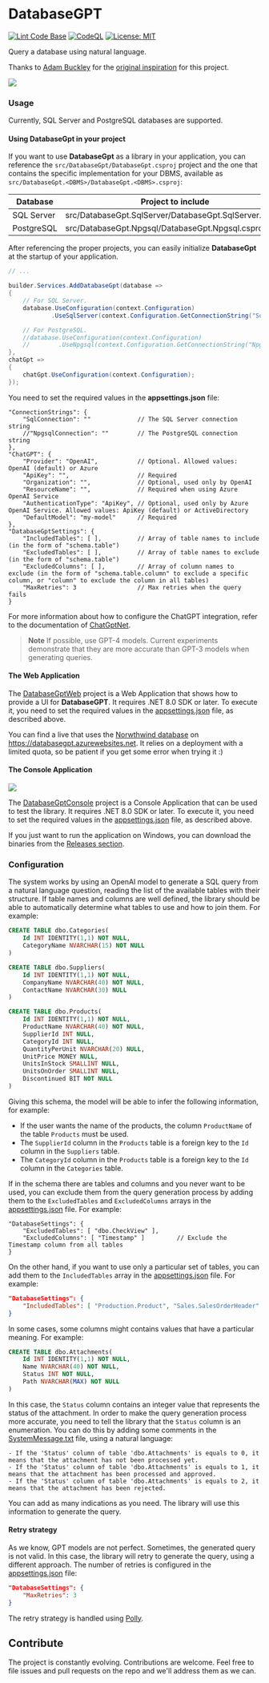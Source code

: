 # DatabaseGPT

[![Lint Code Base](https://github.com/marcominerva/DatabaseGPT/actions/workflows/linter.yml/badge.svg)](https://github.com/marcominerva/DatabaseGPT/actions/workflows/linter.yml)
[![CodeQL](https://github.com/marcominerva/DatabaseGPT/actions/workflows/github-code-scanning/codeql/badge.svg)](https://github.com/marcominerva/DatabaseGPT/actions/workflows/github-code-scanning/codeql)
[![License: MIT](https://img.shields.io/badge/License-MIT-yellow.svg)](https://github.com/marcominerva/TinyHelpers/blob/master/LICENSE)

Query a database using natural language.

Thanks to [Adam Buckley](https://github.com/happyadam73/tsql-chatgpt) for the [original inspiration](https://www.linkedin.com/pulse/query-your-data-azure-sql-using-natural-language-chatgpt-adam-buckley/) for this project.

![](https://raw.githubusercontent.com/marcominerva/DatabaseGPT/master/assets/DatabaseGptWeb.gif)

### Usage

Currently, SQL Server and PostgreSQL databases are supported.

#### Using DatabaseGpt in your project

If you want to use **DatabaseGpt** as a library in your application, you can reference the `src/DatabaseGpt/DatabaseGpt.csproj` project and the one that contains the specific implementation for your DBMS, available as `src/DatabaseGpt.<DBMS>/DatabaseGpt.<DBMS>.csproj`:

Database|Project to include
-|-
SQL Server|src/DatabaseGpt.SqlServer/DatabaseGpt.SqlServer.csproj
PostgreSQL|src/DatabaseGpt.Npgsql/DatabaseGpt.Npgsql.csproj

After referencing the proper projects, you can easily initialize **DatabaseGpt** at the startup of your application.

```csharp
// ...

builder.Services.AddDatabaseGpt(database =>
{
    // For SQL Server.
    database.UseConfiguration(context.Configuration)
            .UseSqlServer(context.Configuration.GetConnectionString("SqlConnection"));

    // For PostgreSQL.
    //database.UseConfiguration(context.Configuration)
    //        .UseNpgsql(context.Configuration.GetConnectionString("NpgsqlConnection"));
},
chatGpt =>
{
    chatGpt.UseConfiguration(context.Configuration);
});
```

You need to set the required values in the **appsettings.json** file:

```
"ConnectionStrings": {
    "SqlConnection": ""             // The SQL Server connection string    
    //"NpgsqlConnection": ""        // The PostgreSQL connection string
},
"ChatGPT": {
    "Provider": "OpenAI",           // Optional. Allowed values: OpenAI (default) or Azure
    "ApiKey": "",                   // Required
    "Organization": "",             // Optional, used only by OpenAI
    "ResourceName": "",             // Required when using Azure OpenAI Service
    "AuthenticationType": "ApiKey", // Optional, used only by Azure OpenAI Service. Allowed values: ApiKey (default) or ActiveDirectory
    "DefaultModel": "my-model"      // Required  
},
"DatabaseGptSettings": {
    "IncludedTables": [ ],          // Array of table names to include (in the form of "schema.table")
    "ExcludedTables": [ ],          // Array of table names to exclude (in the form of "schema.table")
    "ExcludedColumns": [ ],         // Array of column names to exclude (in the form of "schema.table.column" to exclude a specific column, or "column" to exclude the column in all tables)
    "MaxRetries": 3                 // Max retries when the query fails
}
```

For more information about how to configure the ChatGPT integration, refer to the documentation of [ChatGptNet](https://github.com/marcominerva/ChatGptNet).

> **Note**
If possible, use GPT-4 models. Current experiments demonstrate that they are more accurate than GPT-3 models when generating queries.

#### The Web Application

The [DatabaseGptWeb](https://github.com/marcominerva/DatabaseGPT/tree/master/samples/DatabaseGpt.Web) project is a Web Application that shows how to provide a UI for **DatabaseGPT**. It requires .NET 8.0 SDK or later. To execute it, you need to set the required values in the [appsettings.json](https://github.com/marcominerva/DatabaseGPT/blob/master/samples/DatabaseGpt.Web/appsettings.json) file, as described above.

You can find a live that uses the [Norwthwind database](https://learn.microsoft.com/dotnet/framework/data/adonet/sql/linq/downloading-sample-databases) on https://databasegpt.azurewebsites.net. It relies on a deployment with a limited quota, so be patient if you get some error when trying it :)

#### The Console Application

![](https://raw.githubusercontent.com/marcominerva/DatabaseGPT/master/assets/DatabaseGptConsole.gif)

The [DatabaseGptConsole](https://github.com/marcominerva/DatabaseGPT/tree/master/samples/DatabaseGptConsole) project is a Console Application that can be used to test the library. It requires .NET 8.0 SDK or later. To execute it, you need to set the required values in the [appsettings.json](https://github.com/marcominerva/DatabaseGPT/blob/master/samples/DatabaseGptConsole/appsettings.json) file, as described above.

If you just want to run the application on Windows, you can download the binaries from the [Releases section](https://github.com/marcominerva/DatabaseGPT/releases).

### Configuration

The system works by using an OpenAI model to generate a SQL query from a natural language question, reading the list of the available tables with their structure. If table names and columns are well defined, the library should be able to automatically determine what tables to use and how to join them. For example:

```sql
CREATE TABLE dbo.Categories(
	Id INT IDENTITY(1,1) NOT NULL,
	CategoryName NVARCHAR(15) NOT NULL
)

CREATE TABLE dbo.Suppliers(
	Id INT IDENTITY(1,1) NOT NULL,
	CompanyName NVARCHAR(40) NOT NULL,
	ContactName NVARCHAR(30) NULL
)

CREATE TABLE dbo.Products(
	Id INT IDENTITY(1,1) NOT NULL,
	ProductName NVARCHAR(40) NOT NULL,
	SupplierId INT NULL,
	CategoryId INT NULL,
	QuantityPerUnit NVARCHAR(20) NULL,
	UnitPrice MONEY NULL,
	UnitsInStock SMALLINT NULL,
	UnitsOnOrder SMALLINT NULL,
	Discontinued BIT NOT NULL
)
```

Giving this schema, the model will be able to infer the following information, for example:

- If the user wants the name of the products, the column `ProductName` of the table `Products` must be used.
- The `SupplierId` column in the `Products` table is a foreign key to the `Id` column in the `Suppliers` table.
- The `CategoryId` column in the `Products` table is a foreign key to the `Id` column in the `Categories` table.

If in the schema there are tables and columns and you never want to be used, you can exclude them from the query generation process by adding them to the `ExcludedTables` and `ExcludedColumns` arrays in the [appsettings.json](https://github.com/marcominerva/DatabaseGPT/blob/master/src/DatabaseGptConsole/appsettings.json#L17-L18) file. For example:

```
"DatabaseSettings": {
    "ExcludedTables": [ "dbo.CheckView" ],       
    "ExcludedColumns": [ "Timestamp" ]         // Exclude the Timestamp column from all tables
}
```

On the other hand, if you want to use only a particular set of tables, you can add them to the `IncludedTables` array in the [appsettings.json](https://github.com/marcominerva/DatabaseGPT/blob/master/src/DatabaseGptConsole/appsettings.json#L16) file. For example:

```json
"DatabaseSettings": {
    "IncludedTables": [ "Production.Product", "Sales.SalesOrderHeader" "Sales.SalesOrderDetail" ]
}
```

In some cases, some columns might contains values that have a particular meaning. For example:

```sql
CREATE TABLE dbo.Attachments(
	Id INT IDENTITY(1,1) NOT NULL,
	Name NVARCHAR(40) NOT NULL,
	Status INT NOT NULL,
	Path NVARCHAR(MAX) NOT NULL
)
```

In this case, the `Status` column contains an integer value that represents the status of the attachment. In order to make the query generation process more accurate, you need to tell the library that the `Status` column is an enumeration. You can do this by adding some comments in the [SystemMessage.txt](https://github.com/marcominerva/DatabaseGPT/blob/master/src/DatabaseGptConsole/SystemMessage.txt) file, using a natural language:

```
- If the 'Status' column of table 'dbo.Attachments' is equals to 0, it means that the attachment has not been processed yet.
- If the 'Status' column of table 'dbo.Attachments' is equals to 1, it means that the attachment has been processed and approved.
- If the 'Status' column of table 'dbo.Attachments' is equals to 2, it means that the attachment has been rejected.
```

You can add as many indications as you need. The library will use this information to generate the query.

#### Retry strategy

As we know, GPT models are not perfect. Sometimes, the generated query is not valid. In this case, the library will retry to generate the query, using a different approach. The number of retries is configured in the [appsettings.json](https://github.com/marcominerva/DatabaseGPT/blob/master/src/DatabaseGptConsole/appsettings.json#L19) file:

```json
"DatabaseSettings": {
    "MaxRetries": 3
}
```

The retry strategy is handled using [Polly](https://github.com/App-vNext/Polly).

## Contribute

The project is constantly evolving. Contributions are welcome. Feel free to file issues and pull requests on the repo and we'll address them as we can. 
